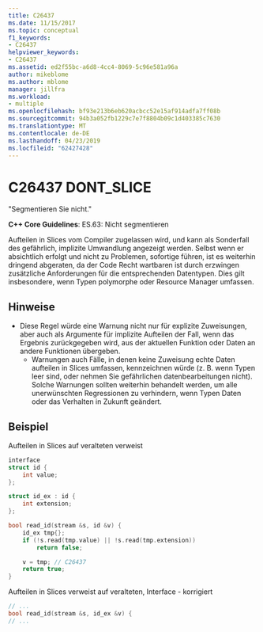 ```yaml
---
title: C26437
ms.date: 11/15/2017
ms.topic: conceptual
f1_keywords:
- C26437
helpviewer_keywords:
- C26437
ms.assetid: ed2f55bc-a6d8-4cc4-8069-5c96e581a96a
author: mikeblome
ms.author: mblome
manager: jillfra
ms.workload:
- multiple
ms.openlocfilehash: bf93e213b6eb620acbcc52e15af914adfa7ff08b
ms.sourcegitcommit: 94b3a052fb1229c7e7f8804b09c1d403385c7630
ms.translationtype: MT
ms.contentlocale: de-DE
ms.lasthandoff: 04/23/2019
ms.locfileid: "62427428"
---
```

# <a name="c26437-dontslice"></a>C26437 DONT_SLICE

"Segmentieren Sie nicht."

**C++ Core Guidelines**: ES.63: Nicht segmentieren

Aufteilen in Slices vom Compiler zugelassen wird, und kann als Sonderfall des gefährlich, implizite Umwandlung angezeigt werden. Selbst wenn er absichtlich erfolgt und nicht zu Problemen, sofortige führen, ist es weiterhin dringend abgeraten, da der Code Recht wartbaren ist durch erzwingen zusätzliche Anforderungen für die entsprechenden Datentypen. Dies gilt insbesondere, wenn Typen polymorphe oder Resource Manager umfassen.

## <a name="remarks"></a>Hinweise

- Diese Regel würde eine Warnung nicht nur für explizite Zuweisungen, aber auch als Argumente für implizite Aufteilen der Fall, wenn das Ergebnis zurückgegeben wird, aus der aktuellen Funktion oder Daten an andere Funktionen übergeben.
  - Warnungen auch Fälle, in denen keine Zuweisung echte Daten aufteilen in Slices umfassen, kennzeichnen würde (z. B. wenn Typen leer sind, oder nehmen Sie gefährlichen datenbearbeitungen nicht). Solche Warnungen sollten weiterhin behandelt werden, um alle unerwünschten Regressionen zu verhindern, wenn Typen Daten oder das Verhalten in Zukunft geändert.

## <a name="example"></a>Beispiel

Aufteilen in Slices auf veralteten verweist

```cpp
interface
struct id {
    int value;
};

struct id_ex : id {
    int extension;
};

bool read_id(stream &s, id &v) {
    id_ex tmp{};
    if (!s.read(tmp.value) || !s.read(tmp.extension))
        return false;

    v = tmp; // C26437
    return true;
}
```

Aufteilen in Slices verweist auf veralteten, Interface - korrigiert

```cpp
// ...
bool read_id(stream &s, id_ex &v) {
// ...
```
